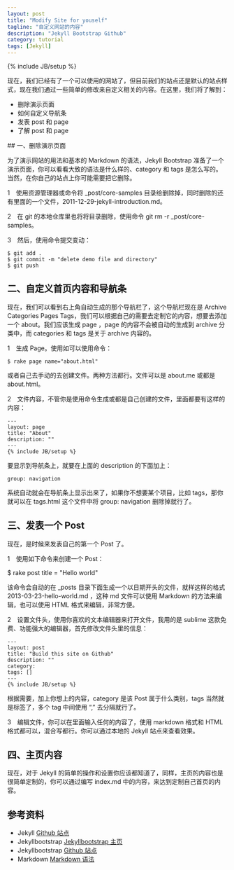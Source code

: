 ```yaml
---
layout: post
title: "Modify Site for youself"
tagline: "自定义网站的内容"
description: "Jekyll Bootstrap Github"
category: tutorial
tags: [Jekyll]
---
```

{% include JB/setup %}

现在，我们已经有了一个可以使用的网站了，但目前我们的站点还是默认的站点样式，现在我们通过一些简单的修改来自定义相关的内容。在这里，我们将了解到：

<ul>
<li>删除演示页面 </li>
<li>如何自定义导航条 </li>
<li>发表 post 和 page </li>
<li>了解 post 和 page </li>
</ul>
## 一、删除演示页面

为了演示网站的用法和基本的 Markdown 的语法，Jekyll Bootstrap 准备了一个演示页面，你可以看看大致的语法是什么样的、category 和 tags 是怎么写的。当然，在你自己的站点上你可能需要把它删除。

<p><span class="badge badge-important">1</span>　使用资源管理器或命令将 _post/core-samples 目录给删除掉，同时删除的还有里面的一个文件，2011-12-29-jekyll-introduction.md。</p>

<p><span class="badge badge-important">2</span>　在 git 的本地仓库里也将将目录删除，使用命令 git rm -r _post/core-samples。</p>

<p><span class="badge badge-important">3</span>　然后，使用命令提交变动：</p>

    $ git add .
    $ git commit -m "delete demo file and directory"
    $ git push

## 二、自定义首页内容和导航条

现在，我们可以看到右上角自动生成的那个导航栏了，这个导航栏现在是 Archive Categories Pages Tags，我们可以根据自己的需要去定制它的内容，想要去添加一个 about。我们应该生成 page ，page 的内容不会被自动的生成到 archive 分类中，而 categories 和 tags 是关于 archive 内容的。

<p><span class="badge badge-important">1</span>　生成 Page。使用如可以使用命令：</p>

    $ rake page name="about.html"

或者自己去手动的去创建文件。两种方法都行。文件可以是 about.me 或都是 about.html。

<p><span class="badge badge-important">2</span>　文件内容，不管你是使用命令生成或都是自己创建的文件，里面都要有这样的内容：</p>

    ---
    layout: page
    title: "About"
    description: ""
    ---
    {% include JB/setup %}

要显示到导航条上，就要在上面的 description 的下面加上：

    group: navigation

系统自动就会在导航条上显示出来了，如果你不想要某个项目，比如 tags，那你就可以在 tags.html 这个文件中将 group: navigation 删除掉就行了。


## 三、发表一个 Post

现在，是时候来发表自己的第一个 Post 了。

<p><span class="badge badge-important">1</span>　使用如下命令来创建一个 Post：</p>

   $ rake post title = "Hello world"

<p>该命令会自动的在 _posts 目录下面生成一个以日期开头的文件，就样这样的格式 2013-03-23-hello-world.md ，这种 md 文件可以使用 Markdown 的方法来编辑，也可以使用 HTML 格式来编辑，非常方便。</p>

<p><span class="badge badge-important">2</span>　设置文件头，使用你喜欢的文本编辑器来打开文件，我用的是 sublime 这款免费、功能强大的编辑器，首先修改文件头里的信息：</p>

    ---
    layout: post
    title: "Build this site on Github"
    description: ""
    category: 
    tags: []
    ---
    {% include JB/setup %}

根据需要，加上你想上的内容，category 是该 Post 属于什么类别，tags 当然就是标签了，多个 tag 中间使用 “,” 去分隔就行了。

<p><span class="badge badge-important">3</span>　编辑文件，你可以在里面输入任何的内容了，使用 markdown 格式和 HTML 格式都可以，混合写都行。你可以通过本地的 Jekyll 站点来查看效果。</p>

## 四、主页内容

现在，对于 Jekyll 的简单的操作和设置你应该都知道了，同样，主页的内容也是很简单定制的，你可以通过编写 index.md 中的内容，来达到定制自己首页的内容。

## 参考资料

* Jekyll [Github 站点](https://github.com/mojombo/jekyll)
* Jekyllbootstrap [Jekyllbootstrap 主页](http://jekyllbootstrap.com/)
* Jekyllbootstrap [Github 站点](https://github.com/plusjade/jekyll-bootstrap)
* Markdown [Markdown 语法](http://daringfireball.net/projects/markdown/syntax)

